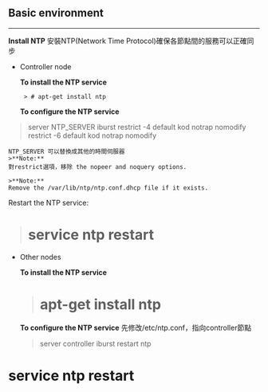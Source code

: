 ## Basic environment ##
----------
**Install NTP**
安裝NTP(Network Time Protocol)確保各節點間的服務可以正確同步

 - Controller node

    **To install the NTP service**

		> # apt-get install ntp
    **To configure the NTP service**
> server NTP_SERVER iburst
> restrict -4 default kod notrap nomodify
> restrict -6 default kod notrap nomodify

	NTP_SERVER 可以替換成其他的時間伺服器
	>**Note:**
	對restrict選項，移除 the nopeer and noquery options.
	
	>**Note:**
	Remove the /var/lib/ntp/ntp.conf.dhcp file if it exists.
Restart the NTP service:

># service ntp restart
 - Other nodes

    **To install the NTP service**
    > # apt-get install ntp
    
	**To configure the NTP service**
	先修改/etc/ntp.conf，指向controller節點

	> server controller iburst
restart ntp

# service ntp restart

